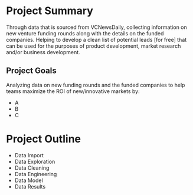 # Project Summary
Through data that is sourced from VCNewsDaily, collecting information on new venture funding rounds along with the details on the funded companies. Helping to develop a clean list of potential leads [for free] that can be used for the purposes of product development, market research and/or business development.


## Project Goals
Analyzing data on new funding rounds and the funded companies to help teams maximize the ROI of new/innovative markets by:
- A
- B
- C


# Project Outline
- Data Import
- Data Exploration
- Data Cleaning
- Data Engineering
- Data Model
- Data Results
